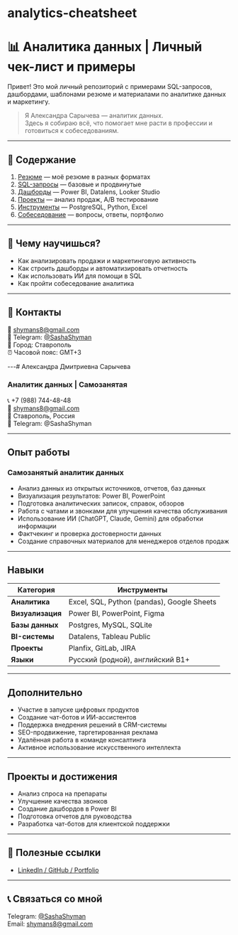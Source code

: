 # analytics-cheatsheet
# 📊 Аналитика данных | Личный чек-лист и примеры

Привет! Это мой личный репозиторий с примерами SQL-запросов, дашбордами, шаблонами резюме и материалами по аналитике данных и маркетингу.

> Я Александра Сарычева — аналитик данных.  
> Здесь я собираю всё, что помогает мне расти в профессии и готовиться к собеседованиям.

---

## 📁 Содержание

1. [Резюме](resume/) — моё резюме в разных форматах
2. [SQL-запросы](sql-queries/) — базовые и продвинутые
3. [Дашборды](dashboards/) — Power BI, Datalens, Looker Studio
4. [Проекты](projects/) — анализ продаж, A/B тестирование
5. [Инструменты](tools/) — PostgreSQL, Python, Excel
6. [Собеседование](career/) — вопросы, ответы, портфолио

---

## 🎯 Чему научишься?

- Как анализировать продажи и маркетинговую активность
- Как строить дашборды и автоматизировать отчетность
- Как использовать ИИ для помощи в SQL
- Как пройти собеседование аналитика

---

## 💬 Контакты

📧 [shymans8@gmail.com](mailto:shymans8@gmail.com)  
📱 Telegram: [@SashaShyman](https://t.me/SashaShyman)  
📍 Город: Ставрополь  
⏰ Часовой пояс: GMT+3  

---# Александра Дмитриевна Сарычева  
### Аналитик данных | Самозанятая

📞 +7 (988) 744-48-48  
📧 shymans8@gmail.com  
📍 Ставрополь, Россия  
💬 Telegram: @SashaShyman  

---

## Опыт работы

### Самозанятый аналитик данных  
- Анализ данных из открытых источников, отчетов, баз данных  
- Визуализация результатов: Power BI, PowerPoint  
- Подготовка аналитических записок, справок, обзоров  
- Работа с чатами и звонками для улучшения качества обслуживания  
- Использование ИИ (ChatGPT, Claude, Gemini) для обработки информации  
- Фактчекинг и проверка достоверности данных  
- Создание справочных материалов для менеджеров отделов продаж

---

## Навыки

| Категория         | Инструменты |
|------------------|------------|
| **Аналитика**     | Excel, SQL, Python (pandas), Google Sheets |
| **Визуализация**  | Power BI, PowerPoint, Figma |
| **Базы данных**  | Postgres, MySQL, SQLite |
| **BI-системы**    | Datalens, Tableau Public |
| **Проекты**       | Planfix, GitLab, JIRA |
| **Языки**        | Русский (родной), английский B1+

---


## Дополнительно

- Участие в запуске цифровых продуктов  
- Создание чат-ботов и ИИ-ассистентов  
- Поддержка внедрения решений в CRM-системы  
- SEO-продвижение, таргетированная реклама  
- Удалённая работа в команде консалтинга  
- Активное использование искусственного интеллекта

---

## Проекты и достижения

- Анализ спроса на препараты  
- Улучшение качества звонков  
- Создание дашбордов в Power BI  
- Подготовка отчетов для руководства  
- Разработка чат-ботов для клиентской поддержки

---

## 🔗 Полезные ссылки

- [LinkedIn / GitHub / Portfolio]()

---

## 📞 Связаться со мной

Telegram: [@SashaShyman](https://t.me/SashaShyman)  
Email: [shymans8@gmail.com](mailto:shymans8@gmail.com)
